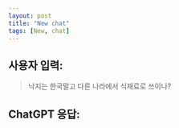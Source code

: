 ```yaml
---
layout: post
title: "New chat"
tags: [New, chat]
---
```


## 사용자 입력:
> 낙지는 한국말고 다른 나라에서 식재료로 쓰이나?

## ChatGPT 응답:
> 

